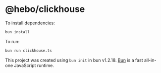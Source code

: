 # @hebo/clickhouse

To install dependencies:

```bash
bun install
```

To run:

```bash
bun run clickhouse.ts
```

This project was created using `bun init` in bun v1.2.18. [Bun](https://bun.sh) is a fast all-in-one JavaScript runtime.
